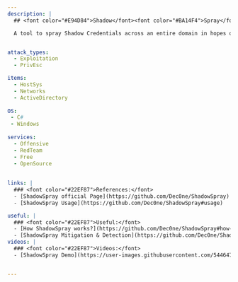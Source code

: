 ```yaml
---
description: |
  ## <font color="#E94D84">Shadow</font><font color="#BA14F4">Spray</font>

  A tool to spray Shadow Credentials across an entire domain in hopes of abusing long forgotten GenericWrite/GenericAll DACLs over other objects in the domain.


attack_types:
  - Exploitation
  - PrivEsc

items:
  - HostSys
  - Networks
  - ActiveDirectory
  
OS:
 - C#
 - Windows
  
services:
  - Offensive
  - RedTeam
  - Free
  - OpenSource
  
  
links: |
  ### <font color="#22EF87">References:</font>
  - [ShadowSpray official Page](https://github.com/Dec0ne/ShadowSpray)
  - [ShadowSpray Usage](https://github.com/Dec0ne/ShadowSpray#usage)

useful: |
  ### <font color="#22EF87">Useful:</font>
  - [How ShadowSpray works?](https://github.com/Dec0ne/ShadowSpray#how-this-tool-works)
  - [ShadowSpray Mitigation & Detection](https://github.com/Dec0ne/ShadowSpray#mitigation-and-detection)
videos: | 
  ### <font color="#22EF87">Videos:</font>
  - [ShadowSpray Demo](https://user-images.githubusercontent.com/54464773/194827503-b1eead1a-e09a-41ca-9d9b-0a7a6f0ad6a0.mp4)


---
```



